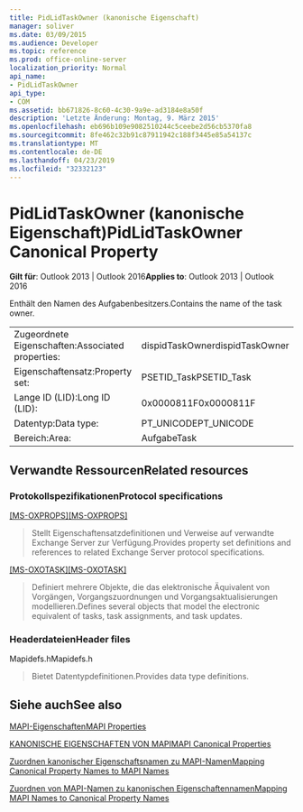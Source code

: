 ```yaml
---
title: PidLidTaskOwner (kanonische Eigenschaft)
manager: soliver
ms.date: 03/09/2015
ms.audience: Developer
ms.topic: reference
ms.prod: office-online-server
localization_priority: Normal
api_name:
- PidLidTaskOwner
api_type:
- COM
ms.assetid: bb671826-8c60-4c30-9a9e-ad3184e8a50f
description: 'Letzte Änderung: Montag, 9. März 2015'
ms.openlocfilehash: eb696b109e9082510244c5ceebe2d56cb5370fa8
ms.sourcegitcommit: 8fe462c32b91c87911942c188f3445e85a54137c
ms.translationtype: MT
ms.contentlocale: de-DE
ms.lasthandoff: 04/23/2019
ms.locfileid: "32332123"
---
```

# <a name="pidlidtaskowner-canonical-property"></a><span data-ttu-id="80835-103">PidLidTaskOwner (kanonische Eigenschaft)</span><span class="sxs-lookup"><span data-stu-id="80835-103">PidLidTaskOwner Canonical Property</span></span>

  
  
<span data-ttu-id="80835-104">**Gilt für**: Outlook 2013 | Outlook 2016</span><span class="sxs-lookup"><span data-stu-id="80835-104">**Applies to**: Outlook 2013 | Outlook 2016</span></span> 
  
<span data-ttu-id="80835-105">Enthält den Namen des Aufgabenbesitzers.</span><span class="sxs-lookup"><span data-stu-id="80835-105">Contains the name of the task owner.</span></span>
  
|||
|:-----|:-----|
|<span data-ttu-id="80835-106">Zugeordnete Eigenschaften:</span><span class="sxs-lookup"><span data-stu-id="80835-106">Associated properties:</span></span>  <br/> |<span data-ttu-id="80835-107">dispidTaskOwner</span><span class="sxs-lookup"><span data-stu-id="80835-107">dispidTaskOwner</span></span>  <br/> |
|<span data-ttu-id="80835-108">Eigenschaftensatz:</span><span class="sxs-lookup"><span data-stu-id="80835-108">Property set:</span></span>  <br/> |<span data-ttu-id="80835-109">PSETID_Task</span><span class="sxs-lookup"><span data-stu-id="80835-109">PSETID_Task</span></span>  <br/> |
|<span data-ttu-id="80835-110">Lange ID (LID):</span><span class="sxs-lookup"><span data-stu-id="80835-110">Long ID (LID):</span></span>  <br/> |<span data-ttu-id="80835-111">0x0000811F</span><span class="sxs-lookup"><span data-stu-id="80835-111">0x0000811F</span></span>  <br/> |
|<span data-ttu-id="80835-112">Datentyp:</span><span class="sxs-lookup"><span data-stu-id="80835-112">Data type:</span></span>  <br/> |<span data-ttu-id="80835-113">PT_UNICODE</span><span class="sxs-lookup"><span data-stu-id="80835-113">PT_UNICODE</span></span>  <br/> |
|<span data-ttu-id="80835-114">Bereich:</span><span class="sxs-lookup"><span data-stu-id="80835-114">Area:</span></span>  <br/> |<span data-ttu-id="80835-115">Aufgabe</span><span class="sxs-lookup"><span data-stu-id="80835-115">Task</span></span>  <br/> |
   
## <a name="related-resources"></a><span data-ttu-id="80835-116">Verwandte Ressourcen</span><span class="sxs-lookup"><span data-stu-id="80835-116">Related resources</span></span>

### <a name="protocol-specifications"></a><span data-ttu-id="80835-117">Protokollspezifikationen</span><span class="sxs-lookup"><span data-stu-id="80835-117">Protocol specifications</span></span>

<span data-ttu-id="80835-118">[[MS-OXPROPS]](https://msdn.microsoft.com/library/f6ab1613-aefe-447d-a49c-18217230b148%28Office.15%29.aspx)</span><span class="sxs-lookup"><span data-stu-id="80835-118">[[MS-OXPROPS]](https://msdn.microsoft.com/library/f6ab1613-aefe-447d-a49c-18217230b148%28Office.15%29.aspx)</span></span>
  
> <span data-ttu-id="80835-119">Stellt Eigenschaftensatzdefinitionen und Verweise auf verwandte Exchange Server zur Verfügung.</span><span class="sxs-lookup"><span data-stu-id="80835-119">Provides property set definitions and references to related Exchange Server protocol specifications.</span></span>
    
<span data-ttu-id="80835-120">[[MS-OXOTASK]](https://msdn.microsoft.com/library/55600ec0-6195-4730-8436-59c7931ef27e%28Office.15%29.aspx)</span><span class="sxs-lookup"><span data-stu-id="80835-120">[[MS-OXOTASK]](https://msdn.microsoft.com/library/55600ec0-6195-4730-8436-59c7931ef27e%28Office.15%29.aspx)</span></span>
  
> <span data-ttu-id="80835-121">Definiert mehrere Objekte, die das elektronische Äquivalent von Vorgängen, Vorgangszuordnungen und Vorgangsaktualisierungen modellieren.</span><span class="sxs-lookup"><span data-stu-id="80835-121">Defines several objects that model the electronic equivalent of tasks, task assignments, and task updates.</span></span>
    
### <a name="header-files"></a><span data-ttu-id="80835-122">Headerdateien</span><span class="sxs-lookup"><span data-stu-id="80835-122">Header files</span></span>

<span data-ttu-id="80835-123">Mapidefs.h</span><span class="sxs-lookup"><span data-stu-id="80835-123">Mapidefs.h</span></span>
  
> <span data-ttu-id="80835-124">Bietet Datentypdefinitionen.</span><span class="sxs-lookup"><span data-stu-id="80835-124">Provides data type definitions.</span></span>
    
## <a name="see-also"></a><span data-ttu-id="80835-125">Siehe auch</span><span class="sxs-lookup"><span data-stu-id="80835-125">See also</span></span>



[<span data-ttu-id="80835-126">MAPI-Eigenschaften</span><span class="sxs-lookup"><span data-stu-id="80835-126">MAPI Properties</span></span>](mapi-properties.md)
  
[<span data-ttu-id="80835-127">KANONISCHE EIGENSCHAFTEN VON MAPI</span><span class="sxs-lookup"><span data-stu-id="80835-127">MAPI Canonical Properties</span></span>](mapi-canonical-properties.md)
  
[<span data-ttu-id="80835-128">Zuordnen kanonischer Eigenschaftsnamen zu MAPI-Namen</span><span class="sxs-lookup"><span data-stu-id="80835-128">Mapping Canonical Property Names to MAPI Names</span></span>](mapping-canonical-property-names-to-mapi-names.md)
  
[<span data-ttu-id="80835-129">Zuordnen von MAPI-Namen zu kanonischen Eigenschaftennamen</span><span class="sxs-lookup"><span data-stu-id="80835-129">Mapping MAPI Names to Canonical Property Names</span></span>](mapping-mapi-names-to-canonical-property-names.md)

